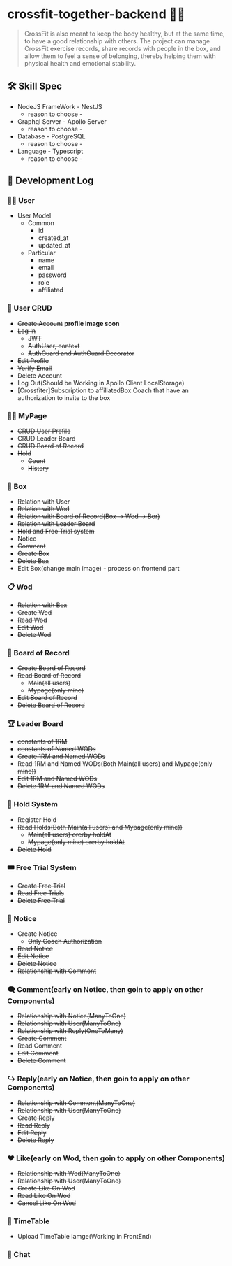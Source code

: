 # crossfit-together-backend :weight_lifting_man:
> CrossFit is also meant to keep the body healthy, but at the same time, to have a good relationship with others. The project can manage CrossFit exercise records, share records with people in the box, and allow them to feel a sense of belonging, thereby helping them with physical health and emotional stability.

## :hammer_and_wrench: Skill Spec
+ NodeJS FrameWork - NestJS
    + reason to choose -
+ Graphql Server - Apollo Server
    + reason to choose - 
+ Database - PostgreSQL
    + reason to choose - 
+ Language - Typescript
    + reason to choose - 

## :memo: Development Log
### :curly_haired_man: User
+ User Model
    + Common
        + id
        + created_at
        + updated_at
    + Particular
        + name
        + email
        + password
        + role
        + affiliated
        
### :hammer: User CRUD
+ ~~Create Account~~ **profile image soon**
+ ~~Log In~~
    + ~~JWT~~
    + ~~AuthUser, context~~
    + ~~AuthGuard and AuthGuard Decorator~~
+ ~~Edit Profile~~
+ ~~Verify Email~~
+ ~~Delete Account~~
+ Log Out(Should be Working in Apollo Client LocalStorage)
+ [Crossfiter]Subscription to affiliatedBox Coach that have an authorization to invite to the box 

### :bald_man: MyPage
+ ~~CRUD User Profile~~
+ ~~CRUD Leader Board~~
+ ~~CRUD Board of Record~~
+ ~~Hold~~
    + ~~Count~~
    + ~~History~~

### :bricks: Box
+ ~~Relation with User~~
+ ~~Relation with Wod~~
+ ~~Relation with Board of Record(Box -> Wod -> Bor)~~
+ ~~Relation with Leader Board~~
+ ~~Hold and Free Trial system~~
+ ~~Notice~~
+ ~~Comment~~
+ ~~Create Box~~
+ ~~Delete Box~~
+ Edit Box(change main image) - process on frontend part

### :clipboard: Wod
+ ~~Relation with Box~~
+ ~~Create Wod~~
+ ~~Read Wod~~
+ ~~Edit Wod~~
+ ~~Delete Wod~~

### :file_folder: Board of Record
+ ~~Create Board of Record~~
+ ~~Read Board of Record~~
    + ~~Main(all users)~~
    + ~~Mypage(only mine)~~
+ ~~Edit Board of Record~~
+ ~~Delete Board of Record~~

### :trophy: Leader Board
+ ~~constants of 1RM~~
+ ~~constants of Named WODs~~
+ ~~Create 1RM and Named WODs~~
+ ~~Read 1RM and Named WODs(Both Main(all users) and Mypage(only mine))~~
+ ~~Edit 1RM and Named WODs~~
+ ~~Delete 1RM and Named WODs~~

### :stop_sign: Hold System
+ ~~Register Hold~~
+ ~~Read Holds(Both Main(all users) and Mypage(only mine))~~
    + ~~Main(all users) orerby holdAt~~
    + ~~Mypage(only mine) orerby holdAt~~
+ ~~Delete Hold~~

### :tickets: Free Trial System
+ ~~Create Free Trial~~
+ ~~Read Free Trials~~
+ ~~Delete Free Trial~~

### :loudspeaker: Notice
+ ~~Create Notice~~
    + ~~Only Coach Authorization~~
+ ~~Read Notice~~
+ ~~Edit Notice~~
+ ~~Delete Notice~~
+ ~~Relationship with Comment~~

### :left_speech_bubble: Comment(early on Notice, then goin to apply on other Components)
+ ~~Relationship with Notice(ManyToOne)~~
+ ~~Relationship with User(ManyToOne)~~
+ ~~Relationship with Reply(OneToMany)~~
+ ~~Create Comment~~
+ ~~Read Comment~~
+ ~~Edit Comment~~
+ ~~Delete Comment~~

### :arrow_right_hook: Reply(early on Notice, then goin to apply on other Components)
+ ~~Relationship with Comment(ManyToOne)~~
+ ~~Relationship with User(ManyToOne)~~
+ ~~Create Reply~~
+ ~~Read Reply~~
+ ~~Edit Reply~~
+ ~~Delete Reply~~

### :heart: Like(early on Wod, then goin to apply on other Components)
+ ~~Relationship with Wod(ManyToOne)~~
+ ~~Relationship with User(ManyToOne)~~
+ ~~Create Like  On Wod~~
+ ~~Read Like On Wod~~
+ ~~Cancel Like  On Wod~~

### :date: TimeTable
+ Upload TimeTable Iamge(Working in FrontEnd)

### :speech_balloon: Chat



